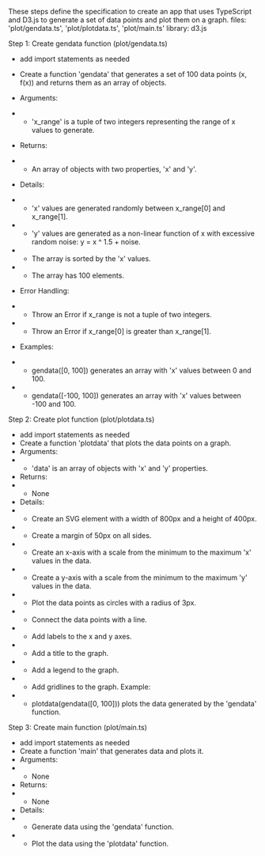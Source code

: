
These steps define the specification to create an  app that uses TypeScript and D3.js to generate a set of data points and plot them on a graph.
files: 'plot/gendata.ts', 'plot/plotdata.ts', 'plot/main.ts'
library: d3.js

Step 1: Create gendata function (plot/gendata.ts)

 * add import statements as needed
 
 * Create a function 'gendata' that generates a set of 100 data points (x, f(x)) and returns them as an array of objects.
 * Arguments:
 * - 'x_range' is a tuple of two integers representing the range of x values to generate.
 * Returns:
 * - An array of objects with two properties, 'x' and 'y'.
 * Details:
 * - 'x' values are generated randomly between x_range[0] and x_range[1].
 * - 'y' values are generated as a non-linear function of x with excessive random noise: y = x ^ 1.5 + noise.
 * - The array is sorted by the 'x' values.
 * - The array has 100 elements.
 * Error Handling:
 * - Throw an Error if x_range is not a tuple of two integers.
 * - Throw an Error if x_range[0] is greater than x_range[1].
 * Examples:
 * - gendata([0, 100]) generates an array with 'x' values between 0 and 100.
 * - gendata([-100, 100]) generates an array with 'x' values between -100 and 100.


 Step 2: Create plot function (plot/plotdata.ts)

* add import statements as needed
 * Create a function 'plotdata' that plots the data points on a graph.
 * Arguments:
 * - 'data' is an array of objects with 'x' and 'y' properties.
 * Returns:
 * - None
* Details:
* - Create an SVG element with a width of 800px and a height of 400px.
* - Create a margin of 50px on all sides.
* - Create an x-axis with a scale from the minimum to the maximum 'x' values in the data.
* - Create a y-axis with a scale from the minimum to the maximum 'y' values in the data.
* - Plot the data points as circles with a radius of 3px.
* - Connect the data points with a line.
* - Add labels to the x and y axes.
* - Add a title to the graph.
* - Add a legend to the graph.
* - Add gridlines to the graph.
Example:
* - plotdata(gendata([0, 100])) plots the data generated by the 'gendata' function.


Step 3: Create main function (plot/main.ts)

 * add import statements as needed
* Create a function 'main' that generates data and plots it.
* Arguments:
* - None
* Returns:
* - None
* Details:
* - Generate data using the 'gendata' function.
* - Plot the data using the 'plotdata' function.

    

